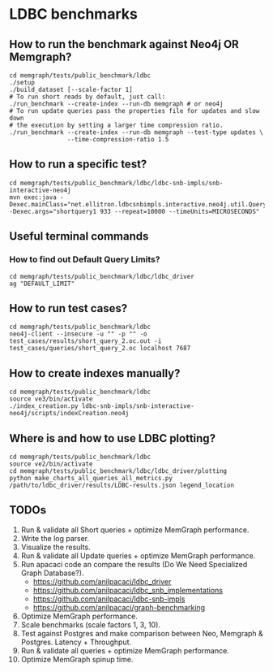 # LDBC benchmarks

## How to run the benchmark against Neo4j OR Memgraph?

    cd memgraph/tests/public_benchmark/ldbc
    ./setup
    ./build_dataset [--scale-factor 1]
    # To run short reads by default, just call:
    ./run_benchmark --create-index --run-db memgraph # or neo4j
    # To run update queries pass the properties file for updates and slow down
    # the execution by setting a larger time compression ratio.
    ./run_benchmark --create-index --run-db memgraph --test-type updates \
                    --time-compression-ratio 1.5

## How to run a specific test?

    cd memgraph/tests/public_benchmark/ldbc/ldbc-snb-impls/snb-interactive-neo4j
    mvn exec:java -Dexec.mainClass="net.ellitron.ldbcsnbimpls.interactive.neo4j.util.QueryTester" -Dexec.args="shortquery1 933 --repeat=10000 --timeUnits=MICROSECONDS"

## Useful terminal commands

### How to find out Default Query Limits?

    cd memgraph/tests/public_benchmark/ldbc/ldbc_driver
    ag "DEFAULT_LIMIT"

## How to run test cases?

    cd memgraph/tests/public_benchmark/ldbc
    neo4j-client --insecure -u "" -p "" -o test_cases/results/short_query_2.oc.out -i test_cases/queries/short_query_2.oc localhost 7687

## How to create indexes manually?

    cd memgraph/tests/public_benchmark/ldbc
    source ve3/bin/activate
    ./index_creation.py ldbc-snb-impls/snb-interactive-neo4j/scripts/indexCreation.neo4j

## Where is and how to use LDBC plotting?

    cd memgraph/tests/public_benchmark/ldbc
    source ve2/bin/activate
    cd memgraph/tests/public_benchmark/ldbc/ldbc_driver/plotting
    python make_charts_all_queries_all_metrics.py /path/to/ldbc_driver/results/LDBC-results.json legend_location

## TODOs

 1. Run & validate all Short queries + optimize MemGraph performance.
 2. Write the log parser.
 3. Visualize the results.
 4. Run & validate all Update queries + optimize MemGraph performance.
 5. Run apacaci code an compare the results (Do We Need Specialized Graph Database?).
     * https://github.com/anilpacaci/ldbc_driver
     * https://github.com/anilpacaci/ldbc_snb_implementations
     * https://github.com/anilpacaci/ldbc-snb-impls
     * https://github.com/anilpacaci/graph-benchmarking
 6. Optimize MemGraph performance.
 7. Scale benchmarks (scale factors 1, 3, 10).
 8. Test against Postgres and make comparison between Neo, Memgraph & Postgres. Latency + Throughput.
 9. Run & validate all queries + optimize MemGraph performance.
10. Optimize MemGraph spinup time.
